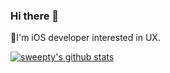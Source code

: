 ### Hi there 👋

<!--
**sweepty/sweepty** is a ✨ _special_ ✨ repository because its `README.md` (this file) appears on your GitHub profile.

Here are some ideas to get you started:

- 🔭 I’m currently working on ...
- 🌱 I’m currently learning ...
- 👯 I’m looking to collaborate on ...
- 🤔 I’m looking for help with ...
- 💬 Ask me about ...
- 📫 How to reach me: ...
- 😄 Pronouns: ...
- ⚡ Fun fact: ...
-->

📱I'm iOS developer interested in UX.

[![sweepty's github stats](https://github-readme-stats.vercel.app/api?username=sweepty)](https://github.com/anuraghazra/github-readme-stats)
